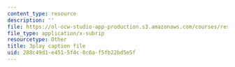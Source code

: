```yaml
---
content_type: resource
description: ''
file: https://ol-ocw-studio-app-production.s3.amazonaws.com/courses/res-18-007-calculus-revisited-multivariable-calculus-fall-2011/288c49d1e4515f4c8c6af5fb22bd5e5f_Yw8vBDhVs8o.vtt
file_type: application/x-subrip
resourcetype: Other
title: 3play caption file
uid: 288c49d1-e451-5f4c-8c6a-f5fb22bd5e5f
---
```

